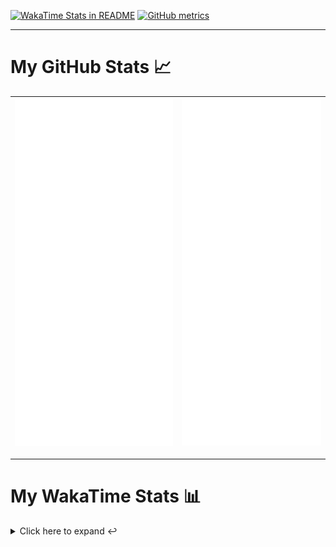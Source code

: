 [![WakaTime Stats in README](https://github.com/LOsioChico/LOsioChico/actions/workflows/waka.yml/badge.svg)](https://github.com/LOsioChico/LOsioChico/actions/workflows/waka.yml) [![GitHub metrics](https://github.com/LOsioChico/LOsioChico/actions/workflows/metrics.yml/badge.svg)](https://github.com/LOsioChico/LOsioChico/actions/workflows/metrics.yml)

---

# My GitHub Stats 📈

| ![](./assets/metrics.svg) | ![](./assets/metrics2.svg) |
| ------------------------- | -------------------------- |

---

# My WakaTime Stats 📊

<details>
<summary>Click here to expand ↩️</summary>
<br>

<!--START_SECTION:waka-->
![Code Time](http://img.shields.io/badge/Code%20Time-2%2C027%20hrs%2046%20mins-blue)

![Lines of code](https://img.shields.io/badge/From%20Hello%20World%20I%27ve%20Written-387.6%20thousand%20lines%20of%20code-blue)

**🐱 My GitHub Data** 

> 📦 657.9 kB Used in GitHub's Storage 
 > 
> 🚫 Not Opted to Hire
 > 
> 📜 28 Public Repositories 
 > 
> 🔑 32 Private Repositories 
 > 
**I'm a Night 🦉** 

```text
🌞 Morning                606 commits         ███░░░░░░░░░░░░░░░░░░░░░░   13.94 % 
🌆 Daytime                1353 commits        ████████░░░░░░░░░░░░░░░░░   31.12 % 
🌃 Evening                1494 commits        █████████░░░░░░░░░░░░░░░░   34.36 % 
🌙 Night                  895 commits         █████░░░░░░░░░░░░░░░░░░░░   20.58 % 
```
📅 **I'm Most Productive on Thursday** 

```text
Monday                   600 commits         ███░░░░░░░░░░░░░░░░░░░░░░   13.80 % 
Tuesday                  652 commits         ████░░░░░░░░░░░░░░░░░░░░░   15.00 % 
Wednesday                488 commits         ███░░░░░░░░░░░░░░░░░░░░░░   11.22 % 
Thursday                 798 commits         █████░░░░░░░░░░░░░░░░░░░░   18.35 % 
Friday                   665 commits         ████░░░░░░░░░░░░░░░░░░░░░   15.29 % 
Saturday                 744 commits         ████░░░░░░░░░░░░░░░░░░░░░   17.11 % 
Sunday                   401 commits         ██░░░░░░░░░░░░░░░░░░░░░░░   09.22 % 
```


📊 **This Week I Spent My Time On** 

```text
💬 Programming Languages: 
Scala                    9 hrs 23 mins       ██████████████████████░░░   86.03 % 
Markdown                 1 hr 27 mins        ███░░░░░░░░░░░░░░░░░░░░░░   13.33 % 
Other                    4 mins              ░░░░░░░░░░░░░░░░░░░░░░░░░   00.62 % 
JSON                     0 secs              ░░░░░░░░░░░░░░░░░░░░░░░░░   00.02 % 
```

**I Mostly Code in TypeScript** 

```text
TypeScript               33 repos            █████████████░░░░░░░░░░░░   52.38 % 
Scala                    8 repos             ███░░░░░░░░░░░░░░░░░░░░░░   12.70 % 
JavaScript               6 repos             ██░░░░░░░░░░░░░░░░░░░░░░░   09.52 % 
CSS                      5 repos             ██░░░░░░░░░░░░░░░░░░░░░░░   07.94 % 
Java                     2 repos             █░░░░░░░░░░░░░░░░░░░░░░░░   03.17 % 
```




 Last Updated on 26/02/2025 01:03:46 UTC
<!--END_SECTION:waka-->

## </details>
